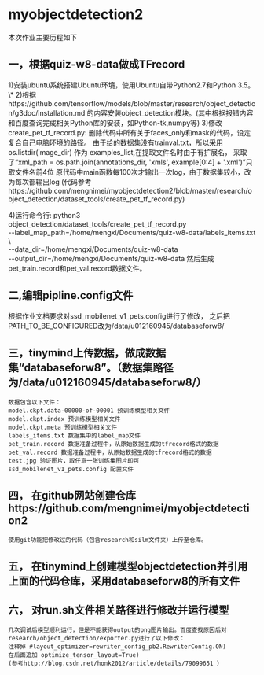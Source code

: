 # myobjectdetection2
本次作业主要历程如下
## 一，根据quiz-w8-data做成TFrecord
1)安装ubuntu系统搭建Ubuntu环境，使用Ubuntu自带Python2.7和Python 3.5。 \\*
2)根据https://github.com/tensorflow/models/blob/master/research/object_detection/g3doc/installation.md
的内容安装object_detection模块。(其中根据报错内容和百度查询完成相关Python库的安装，如Python-tk,numpy等)
3)修改create_pet_tf_record.py:
删除代码中所有关于faces_only和mask的代码，设定复合自己电脑环境的路径。
由于给的数据集没有trainval.txt，所以采用os.listdir(image_dir) 作为 examples_list,在提取文件名时由于有扩展名，
采取了“xml_path = os.path.join(annotations_dir, 'xmls', example[0:4] + '.xml')”只取文件名前4位
原代码中main函数每100次才输出一次log，由于数据集较小，改为每次都输出log
(代码参考https://github.com/mengnimei/myobjectdetection2/blob/master/research/object_detection/dataset_tools/create_pet_tf_record.py)

4)运行命令行:
    python3 object_detection/dataset_tools/create_pet_tf_record.py \
        --label_map_path=/home/mengxi/Documents/quiz-w8-data/labels_items.txt \     
        --data_dir=/home/mengxi/Documents/quiz-w8-data \
        --output_dir=/home/mengxi/Documents/quiz-w8-data
   然后生成pet_train.record和pet_val.record数据文件。

## 二,编辑pipline.config文件
根据作业文档要求对ssd_mobilenet_v1_pets.config进行了修改，
之后把PATH_TO_BE_CONFIGURED改为/data/u012160945/databaseforw8/

## 三，tinymind上传数据，做成数据集“databaseforw8”。（数据集路径为/data/u012160945/databaseforw8/）
    数据包含以下文件：
    model.ckpt.data-00000-of-00001 预训练模型相关文件
    model.ckpt.index 预训练模型相关文件
    model.ckpt.meta 预训练模型相关文件
    labels_items.txt 数据集中的label_map文件
    pet_train.record 数据准备过程中，从原始数据生成的tfrecord格式的数据
    pet_val.record 数据准备过程中，从原始数据生成的tfrecord格式的数据
    test.jpg 验证图片，取任意一张训练集图片即可
    ssd_mobilenet_v1_pets.config 配置文件


## 四， 在github网站创建仓库https://github.com/mengnimei/myobjectdetection2
    使用git功能把修改过的代码（包含research和silm文件夹）上传至仓库。

## 五， 在tinymind上创建模型objectdetection并引用上面的代码仓库，采用databaseforw8的所有文件

## 六， 对run.sh文件相关路径进行修改并运行模型

    几次调试后模型顺利运行，但是不能获得output的png图片输出。百度查找原因后对
    research/object_detection/exporter.py进行了以下修改：
    注释掉 #layout_optimizer=rewriter_config_pb2.RewriterConfig.ON)
    在后面追加 optimize_tensor_layout=True)
    (参考http://blog.csdn.net/honk2012/article/details/79099651 ）
    


